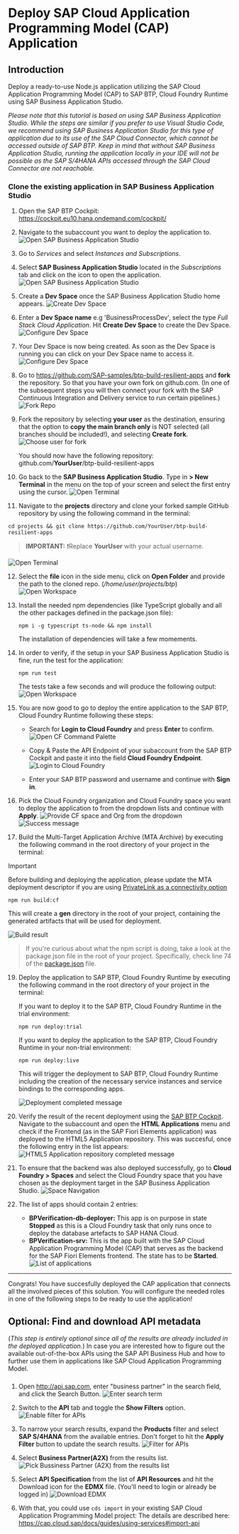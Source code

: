 # Deploy SAP Cloud Application Programming Model (CAP) Application

## Introduction

Deploy a ready-to-use Node.js application utilizing the SAP Cloud Application Programming Model (CAP) to SAP BTP, Cloud Foundry Runtime using SAP Business Application Studio.

*Please note that this tutorial is based on using SAP Business Application Studio. While the steps are similar if you prefer to use Visual Studio Code, we recommend using SAP Business Application Studio for this type of application due to its use of the SAP Cloud Connector, which cannot be accessed outside of SAP BTP. Keep in mind that without SAP Business Application Studio, running the application locally in your IDE will not be possible as the SAP S/4HANA APIs accessed through the SAP Cloud Connector are not reachable.*

### Clone the existing application in SAP Business Application Studio

1. Open the SAP BTP Cockpit: <https://cockpit.eu10.hana.ondemand.com/cockpit/>
2. Navigate to the subaccount you want to deploy the application to.
   ![Open SAP Business Application Studio](./images/open_subaccount.png)

3. Go to _Services_ and select _Instances and Subscriptions_.

4. Select **SAP Business Application Studio** located in the _Subscriptions_ tab and click on the icon to open the application.
   ![Open SAP Business Application Studio](./images/open_bas.png)

5. Create a **Dev Space** once the SAP Business Application Studio home appears.
   ![Create Dev Space](./images/dev-cap-app-3.png)

6. Enter a **Dev Space name** e.g 'BusinessProcessDev', select the type _Full Stack Cloud Application_. Hit **Create Dev Space** to create the Dev Space.
   ![Configure Dev Space](./images/dev-cap-app-4.png)

7. Your Dev Space is now being created. As soon as the Dev Space is running you can click on your Dev Space name to access it.
   ![Configure Dev Space](./images/open_devspace.png)

8. Go to <https://github.com/SAP-samples/btp-build-resilient-apps> and **fork** the repository. So that you have your own fork on github.com. (In one of the subsequent steps you will then connect your fork with the SAP Continuous Integration and Delivery service to run certain pipelines.)
   ![Fork Repo](./images/fork-repo.png)

9. Fork the repository by selecting **your user** as the destination, ensuring that the option to **copy the main branch only** is NOT selected (all branches should be included!), and selecting **Create fork**.
   ![Choose user for fork](./images/fork-repo-user.png)

   You should now have the following repository: github.com/**YourUser**/btp-build-resilient-apps

10. Go back to the **SAP Business Application Studio**. Type in **> New Terminal** in the menu on the top of your screen and select the first entry using the cursor.
    ![Open Terminal](./images/new_terminal.png)

11. Navigate to the **projects** directory and clone your forked sample GitHub repository by using the following command in the terminal:
   ```
   cd projects && git clone https://github.com/YourUser/btp-build-resilient-apps
   ```
   > **IMPORTANT:** ❗️Replace **YourUser** with your actual username.

   ![Open Terminal](./images/cd_and_clone.png)

12. Select the **file** icon in the side menu, click on **Open Folder** and provide the path to the cloned repo. (*/home/user/projects/btp*)
    ![Open Workspace](./images/open_folder.png)

13. Install the needed npm dependencies (like TypeScript globally and all the other packages defined in the package.json file):

    ```
    npm i -g typescript ts-node && npm install
    ```

    The installation of dependencies will take a few momements.

14. In order to verify, if the setup in your SAP Business Application Studio is fine, run the test for the application: 
    ```
    npm run test
    ```

    The tests take a few seconds and will produce the following output: 
    ![Open Workspace](./images/run_test_output.png)

15. You are now good to go to deploy the entire application to the SAP BTP, Cloud Foundry Runtime following these steps:

    - Search for **Login to Cloud Foundry** and press **Enter** to confirm.
      ![Open CF Command Palette](./images/login_cf.png)

    - Copy & Paste the API Endpoint of your subaccount from the SAP BTP Cockpit and paste it into the field **Cloud Foundry Endpoint**.
      ![Login to Cloud Foundry](./images/api_endpoint.png)

    - Enter your SAP BTP password and username and continue with **Sign in**. 

16. Pick the Cloud Foundry organization and Cloud Foundry space you want to deploy the application to from the dropdown lists and continue with **Apply**.
    ![Provide CF space and Org from the dropdown](./images/cf_space_org.png)
    ![Success message](./images/org_was_set.png)

17. Build the Multi-Target Application Archive (MTA Archive) by executing the following command in the root directory of your project in the terminal:

   > [!IMPORTANT]
   > Before building and deploying the application, please update the MTA deployment descriptor if you are using [PrivateLink as a connectivity option](https://github.com/SAP-samples/btp-build-resilient-apps/blob/main/tutorials/05_setupconnectivity/privatelink.md#bind-application-to-private-link-service)
   >
   ```
   npm run build:cf
   ```
   
   This will create a **gen** directory in the root of your project, containing the generated artifacts that will be used for deployment.
   
   ![Build result](./images/build_result.png)
   
   > If you're curious about what the npm script is doing, take a look at the package.json file in the root of your project. Specifically, check line 74 of the [package.json](../../package.json#L74) file.

19. Deploy the application to SAP BTP, Cloud Foundry Runtime by executing the following command in the root directory of your project in the terminal:

    If you want to deploy it to the SAP BTP, Cloud Foundry Runtime in the trial environment:
    ```
    npm run deploy:trial
    ```

    If you want to deploy the application to the SAP BTP, Cloud Foundry Runtime in your non-trial environment:
    ```
    npm run deploy:live
    ```

    This will trigger the deployment to SAP BTP, Cloud Foundry Runtime including the creation of the necessary service instances and service bindings to the corresponding apps.

    ![Deployment completed message](./images/deployment_completed.png)

20. Verify the result of the recent deployment using the [SAP BTP Cockpit](https://cockpit.eu10.hana.ondemand.com/cockpit/). Navigate to the subaccount and open the **HTML Applications** menu and check if the Frontend (as in the SAP Fiori Elements application) was deployed to the HTML5 Application repository. This was succesful, once the following entry in the list appears:
![HTML5 Application repository completed message](./images/html5_app.png)

21. To ensure that the backend was also deployed successfully, go to **Cloud Foundry > Spaces** and select the Cloud Foundry space that you have chosen as the deployment target in the SAP Business Application Studio. 
![Space Navigation](./images/open_space.png)

22. The list of apps should contain 2 entries: 
    - **BPVerification-db-deployer:** This app is on purpose in state **Stopped** as this is a Cloud Foundry task that only runs once to deploy the database artefacts to SAP HANA Cloud.
    - **BPVerification-srv:** This is the app built with the SAP Cloud Application Programming Model (CAP) that serves as the backend for the SAP Fiori Elements frontend. The state has to be **Started**. 
   ![List of applications](./images/app_state.png)

---

Congrats! You have succesfully deployed the CAP application that connects all the involved pieces of this solution. You will configure the needed roles in one of the following steps to be ready to use the application! 

## Optional: Find and download API metadata 

(*This step is entirely optional since all of the results are already included in the deployed application.*)
In case you are interested how to figure out the available out-of-the-box APIs using the SAP API Business Hub and how to further use them in applications like SAP Cloud Application Programming Model.

### 

1. Open http://api.sap.com, enter "business partner" in the search field, and click the Search Button.
![Enter search term](./images/enter_searchterm.png)

2. Switch to the **API** tab and toggle the **Show Filters** option.
![Enable filter for APIs](./images/show_apifilter.png)
 
3. To narrow your search results, expand the **Products** filter and select **SAP S/4HANA** from the available entries. Don't forget to hit the **Apply Filter** button to update the search results.
![Filter for APIs](./images/apply_filter.png)

4. Select **Business Partner(A2X)** from the results list. 
![Pick Bussiness Partner (A2X) from the results list](./images/a2x_result.png)

5. Select **API Specification** from the list of **API Resources** and hit the Download icon for the **EDMX** file. (You'll need to login or already be logged in)
 ![Download EDMX](./images/download_edmx.png)

 6. With that, you could use `cds import` in your existing SAP Cloud Application Programming Model project: The details are described here: <https://cap.cloud.sap/docs/guides/using-services#import-api>







